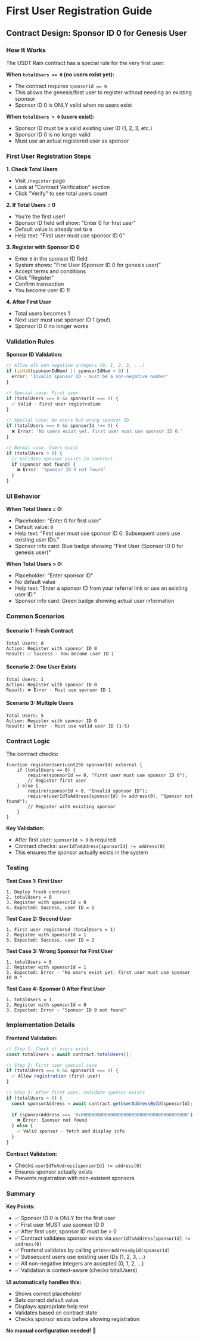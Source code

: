 # First User Registration Guide

## Contract Design: Sponsor ID 0 for Genesis User

### How It Works

The USDT Rain contract has a special rule for the very first user:

**When `totalUsers == 0` (no users exist yet):**
- The contract requires `sponsorId == 0`
- This allows the genesis/first user to register without needing an existing sponsor
- Sponsor ID 0 is ONLY valid when no users exist

**When `totalUsers > 0` (users exist):**
- Sponsor ID must be a valid existing user ID (1, 2, 3, etc.)
- Sponsor ID 0 is no longer valid
- Must use an actual registered user as sponsor

### First User Registration Steps

**1. Check Total Users**
- Visit `/register` page
- Look at "Contract Verification" section
- Click "Verify" to see total users count

**2. If Total Users = 0**
- You're the first user!
- Sponsor ID field will show: "Enter 0 for first user"
- Default value is already set to `0`
- Help text: "First user must use sponsor ID 0"

**3. Register with Sponsor ID 0**
- Enter `0` in the sponsor ID field
- System shows: "First User (Sponsor ID 0 for genesis user)"
- Accept terms and conditions
- Click "Register"
- Confirm transaction
- You become user ID 1!

**4. After First User**
- Total users becomes 1
- Next user must use sponsor ID 1 (you!)
- Sponsor ID 0 no longer works

### Validation Rules

**Sponsor ID Validation:**
```typescript
// Allow all non-negative integers (0, 1, 2, 3, ...)
if (isNaN(sponsorIdNum) || sponsorIdNum < 0) {
  error: 'Invalid sponsor ID - must be a non-negative number'
}

// Special case: First user
if (totalUsers === 0 && sponsorId === 0) {
  ✅ Valid - First user registration
}

// Special case: No users but wrong sponsor ID
if (totalUsers === 0 && sponsorId !== 0) {
  ❌ Error: 'No users exist yet. First user must use sponsor ID 0.'
}

// Normal case: Users exist
if (totalUsers > 0) {
  // Validate sponsor exists in contract
  if (sponsor not found) {
    ❌ Error: 'Sponsor ID X not found'
  }
}
```

### UI Behavior

**When Total Users = 0:**
- Placeholder: "Enter 0 for first user"
- Default value: `0`
- Help text: "First user must use sponsor ID 0. Subsequent users use existing user IDs."
- Sponsor info card: Blue badge showing "First User (Sponsor ID 0 for genesis user)"

**When Total Users > 0:**
- Placeholder: "Enter sponsor ID"
- No default value
- Help text: "Enter a sponsor ID from your referral link or use an existing user ID."
- Sponsor info card: Green badge showing actual user information

### Common Scenarios

#### Scenario 1: Fresh Contract
```
Total Users: 0
Action: Register with sponsor ID 0
Result: ✅ Success - You become user ID 1
```

#### Scenario 2: One User Exists
```
Total Users: 1
Action: Register with sponsor ID 0
Result: ❌ Error - Must use sponsor ID 1
```

#### Scenario 3: Multiple Users
```
Total Users: 5
Action: Register with sponsor ID 0
Result: ❌ Error - Must use valid user ID (1-5)
```

### Contract Logic

The contract checks:
```solidity
function registerUser(uint256 sponsorId) external {
    if (totalUsers == 0) {
        require(sponsorId == 0, "First user must use sponsor ID 0");
        // Register first user
    } else {
        require(sponsorId > 0, "Invalid sponsor ID");
        require(userIdToAddress[sponsorId] != address(0), "Sponsor not found");
        // Register with existing sponsor
    }
}
```

**Key Validation:**
- After first user: `sponsorId > 0` is required
- Contract checks: `userIdToAddress[sponsorId] != address(0)`
- This ensures the sponsor actually exists in the system

### Testing

**Test Case 1: First User**
```
1. Deploy fresh contract
2. totalUsers = 0
3. Register with sponsorId = 0
4. Expected: Success, user ID = 1
```

**Test Case 2: Second User**
```
1. First user registered (totalUsers = 1)
2. Register with sponsorId = 1
3. Expected: Success, user ID = 2
```

**Test Case 3: Wrong Sponsor for First User**
```
1. totalUsers = 0
2. Register with sponsorId = 1
3. Expected: Error - "No users exist yet. First user must use sponsor ID 0."
```

**Test Case 4: Sponsor 0 After First User**
```
1. totalUsers = 1
2. Register with sponsorId = 0
3. Expected: Error - "Sponsor ID 0 not found"
```

### Implementation Details

**Frontend Validation:**
```typescript
// Step 1: Check if users exist
const totalUsers = await contract.totalUsers();

// Step 2: First user special case
if (totalUsers === 0 && sponsorId === 0) {
  ✅ Allow registration (first user)
}

// Step 3: After first user, validate sponsor exists
if (totalUsers > 0) {
  const sponsorAddress = await contract.getUserAddressById(sponsorId);
  
  if (sponsorAddress === '0x0000000000000000000000000000000000000000') {
    ❌ Error: Sponsor not found
  } else {
    ✅ Valid sponsor - fetch and display info
  }
}
```

**Contract Validation:**
- Checks `userIdToAddress[sponsorId] != address(0)`
- Ensures sponsor actually exists
- Prevents registration with non-existent sponsors

### Summary

**Key Points:**
- ✅ Sponsor ID 0 is ONLY for the first user
- ✅ First user MUST use sponsor ID 0
- ✅ After first user, sponsor ID must be > 0
- ✅ Contract validates sponsor exists via `userIdToAddress[sponsorId] != address(0)`
- ✅ Frontend validates by calling `getUserAddressById(sponsorId)`
- ✅ Subsequent users use existing user IDs (1, 2, 3, ...)
- ✅ All non-negative integers are accepted (0, 1, 2, ...)
- ✅ Validation is context-aware (checks totalUsers)

**UI automatically handles this:**
- Shows correct placeholder
- Sets correct default value
- Displays appropriate help text
- Validates based on contract state
- Checks sponsor exists before allowing registration

**No manual configuration needed!** 🎯
